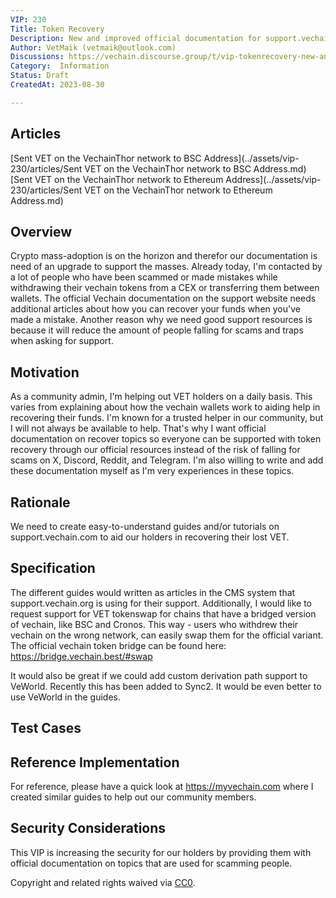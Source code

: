 ```yaml
---
VIP: 230
Title: Token Recovery
Description: New and improved official documentation for support.vechain.org to guide VET holders with a safe and successful token recovery process.
Author: VetMaik (vetmaik@outlook.com)
Discussions: https://vechain.discourse.group/t/vip-tokenrecovery-new-and-better-documentation-to-help-our-community-in-recovering-their-lost-funds/42
Category:  Information
Status: Draft
CreatedAt: 2023-08-30

---
```

## Articles
[Sent VET on the VechainThor network to BSC Address](../assets/vip-230/articles/Sent VET on the VechainThor network to BSC Address.md)
[Sent VET on the VechainThor network to Ethereum Address](../assets/vip-230/articles/Sent VET on the VechainThor network to Ethereum Address.md)

## Overview
Crypto mass-adoption is on the horizon and therefor our documentation is need of an upgrade to support the masses. Already today, I'm contacted by a lot of people who have been scammed or made mistakes while withdrawing their vechain tokens from a CEX or transferring them between wallets. The official Vechain documentation on the support website needs additional articles about how you can recover your funds when you've made a mistake. Another reason why we need good support resources is because it will reduce the amount of people falling for scams and traps when asking for support.
  
## Motivation
As a community admin, I'm helping out VET holders on a daily basis. This varies from explaining about how the vechain wallets work to aiding help in recovering their funds. I'm known for a trusted helper in our community, but I will not always be available to help. That's why I want official documentation on recover topics so everyone can be supported with token recovery through our official resources instead of the risk of falling for scams on X, Discord, Reddit, and Telegram. I'm also willing to write and add these documentation myself as I'm very experiences in these topics.

## Rationale
We need to create easy-to-understand guides and/or tutorials on support.vechain.com to aid our holders in recovering their lost VET.
  
## Specification
The different guides would written as articles in the CMS system that support.vechain.org is using for their support.
Additionally, I would like to request support for VET tokenswap for chains that have a bridged version of vechain, like BSC and Cronos.
This way - users who withdrew their vechain on the wrong network, can easily swap them for the official variant.
The official vechain token bridge can be found here: https://bridge.vechain.best/#swap

It would also be great if we could add custom derivation path support to VeWorld. Recently this has been added to Sync2. It would be even better to use VeWorld in the guides.

## Test Cases
  
## Reference Implementation
For reference, please have a quick look at https://myvechain.com where I created similar guides to help out our community members.
  
## Security Considerations
This VIP is increasing the security for our holders by providing them with official documentation on topics that are used for scamming people.

Copyright and related rights waived via [CC0](./LICENSE.md).
